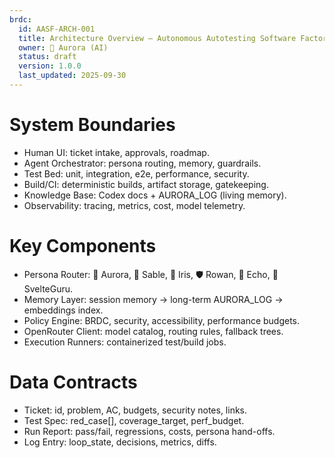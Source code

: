```yaml
---
brdc:
  id: AASF-ARCH-001
  title: Architecture Overview — Autonomous Autotesting Software Factory
  owner: 🌸 Aurora (AI)
  status: draft
  version: 1.0.0
  last_updated: 2025-09-30
---
```


# System Boundaries
- Human UI: ticket intake, approvals, roadmap.
- Agent Orchestrator: persona routing, memory, guardrails.
- Test Bed: unit, integration, e2e, performance, security.
- Build/CI: deterministic builds, artifact storage, gatekeeping.
- Knowledge Base: Codex docs + AURORA_LOG (living memory).
- Observability: tracing, metrics, cost, model telemetry.

# Key Components
- Persona Router: 🌸 Aurora, 🦅 Sable, 🎨 Iris, 🛡️ Rowan, 🧰 Echo, 🧭 SvelteGuru.
- Memory Layer: session memory → long-term AURORA_LOG → embeddings index.
- Policy Engine: BRDC, security, accessibility, performance budgets.
- OpenRouter Client: model catalog, routing rules, fallback trees.
- Execution Runners: containerized test/build jobs.

# Data Contracts
- Ticket: id, problem, AC, budgets, security notes, links.
- Test Spec: red_case[], coverage_target, perf_budget.
- Run Report: pass/fail, regressions, costs, persona hand-offs.
- Log Entry: loop_state, decisions, metrics, diffs.


